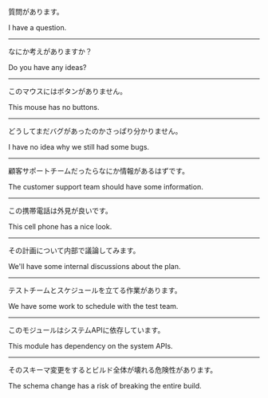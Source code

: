 質問があります。

I have a question.

---

なにか考えがありますか？

Do you have any ideas?

---

このマウスにはボタンがありません。

This mouse has no buttons.

---

どうしてまだバグがあったのかさっぱり分かりません。

I have no idea why we still had some bugs.

---

顧客サポートチームだったらなにか情報があるはずです。

The customer support team should have some information.

---

この携帯電話は外見が良いです。

This cell phone has a nice look.

---

その計画について内部で議論してみます。

We'll have some internal discussions about the plan.

---

テストチームとスケジュールを立てる作業があります。

We have some work to schedule with the test team.

---

このモジュールはシステムAPIに依存しています。

This module has dependency on the system APIs.

---

そのスキーマ変更をするとビルド全体が壊れる危険性があります。

The schema change has a risk of breaking the entire build.
